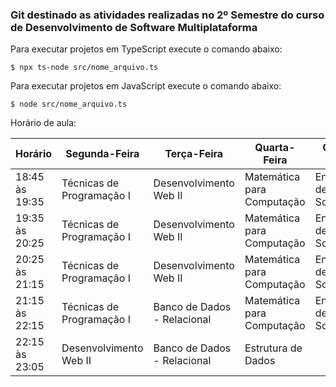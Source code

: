 
### Git destinado as atividades realizadas no 2º Semestre do curso de Desenvolvimento de Software Multiplataforma

Para executar projetos em TypeScript execute o comando abaixo:

```
$ npx ts-node src/nome_arquivo.ts
```

Para executar projetos em JavaScript execute o comando abaixo:

```
$ node src/nome_arquivo.ts
```



Horário de aula:

| Horário | Segunda-Feira | Terça-Feira | Quarta-Feira | Quinta-Feira| Sexta-Feira |
|---------|---------|-------|--------|--------|-------|
|18:45 às 19:35| Técnicas de Programação I | Desenvolvimento Web II | Matemática para Computação | Engenharia de Software II | Estrutura de Dados | 
|19:35 às 20:25 | Técnicas de Programação I | Desenvolvimento Web II | Matemática para Computação | Engenharia de Software II | Estrutura de Dados | 
|20:25 às 21:15|Técnicas de Programação I|Desenvolvimento Web II|Matemática para Computação|Engenharia de Software II|Estrutura de Dados|
|21:15 às 22:15|Técnicas de Programação I|Banco de Dados - Relacional|Matemática para Computação|Engenharia de Software II|Banco de Dados - Relacional|
|22:15 às 23:05|Desenvolvimento Web II|Banco de Dados - Relacional|Estrutura de Dados| |Banco de Dados - Relacional|
